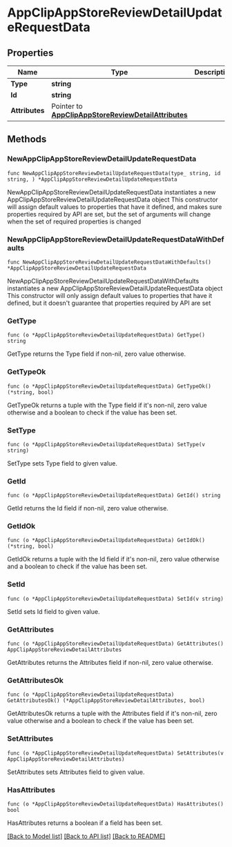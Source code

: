 # AppClipAppStoreReviewDetailUpdateRequestData

## Properties

Name | Type | Description | Notes
------------ | ------------- | ------------- | -------------
**Type** | **string** |  | 
**Id** | **string** |  | 
**Attributes** | Pointer to [**AppClipAppStoreReviewDetailAttributes**](AppClipAppStoreReviewDetailAttributes.md) |  | [optional] 

## Methods

### NewAppClipAppStoreReviewDetailUpdateRequestData

`func NewAppClipAppStoreReviewDetailUpdateRequestData(type_ string, id string, ) *AppClipAppStoreReviewDetailUpdateRequestData`

NewAppClipAppStoreReviewDetailUpdateRequestData instantiates a new AppClipAppStoreReviewDetailUpdateRequestData object
This constructor will assign default values to properties that have it defined,
and makes sure properties required by API are set, but the set of arguments
will change when the set of required properties is changed

### NewAppClipAppStoreReviewDetailUpdateRequestDataWithDefaults

`func NewAppClipAppStoreReviewDetailUpdateRequestDataWithDefaults() *AppClipAppStoreReviewDetailUpdateRequestData`

NewAppClipAppStoreReviewDetailUpdateRequestDataWithDefaults instantiates a new AppClipAppStoreReviewDetailUpdateRequestData object
This constructor will only assign default values to properties that have it defined,
but it doesn't guarantee that properties required by API are set

### GetType

`func (o *AppClipAppStoreReviewDetailUpdateRequestData) GetType() string`

GetType returns the Type field if non-nil, zero value otherwise.

### GetTypeOk

`func (o *AppClipAppStoreReviewDetailUpdateRequestData) GetTypeOk() (*string, bool)`

GetTypeOk returns a tuple with the Type field if it's non-nil, zero value otherwise
and a boolean to check if the value has been set.

### SetType

`func (o *AppClipAppStoreReviewDetailUpdateRequestData) SetType(v string)`

SetType sets Type field to given value.


### GetId

`func (o *AppClipAppStoreReviewDetailUpdateRequestData) GetId() string`

GetId returns the Id field if non-nil, zero value otherwise.

### GetIdOk

`func (o *AppClipAppStoreReviewDetailUpdateRequestData) GetIdOk() (*string, bool)`

GetIdOk returns a tuple with the Id field if it's non-nil, zero value otherwise
and a boolean to check if the value has been set.

### SetId

`func (o *AppClipAppStoreReviewDetailUpdateRequestData) SetId(v string)`

SetId sets Id field to given value.


### GetAttributes

`func (o *AppClipAppStoreReviewDetailUpdateRequestData) GetAttributes() AppClipAppStoreReviewDetailAttributes`

GetAttributes returns the Attributes field if non-nil, zero value otherwise.

### GetAttributesOk

`func (o *AppClipAppStoreReviewDetailUpdateRequestData) GetAttributesOk() (*AppClipAppStoreReviewDetailAttributes, bool)`

GetAttributesOk returns a tuple with the Attributes field if it's non-nil, zero value otherwise
and a boolean to check if the value has been set.

### SetAttributes

`func (o *AppClipAppStoreReviewDetailUpdateRequestData) SetAttributes(v AppClipAppStoreReviewDetailAttributes)`

SetAttributes sets Attributes field to given value.

### HasAttributes

`func (o *AppClipAppStoreReviewDetailUpdateRequestData) HasAttributes() bool`

HasAttributes returns a boolean if a field has been set.


[[Back to Model list]](../README.md#documentation-for-models) [[Back to API list]](../README.md#documentation-for-api-endpoints) [[Back to README]](../README.md)


